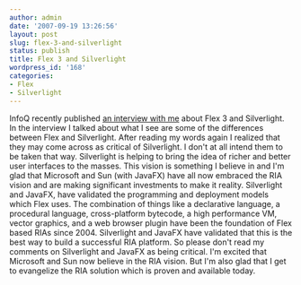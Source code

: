 ```yaml
---
author: admin
date: '2007-09-19 13:26:56'
layout: post
slug: flex-3-and-silverlight
status: publish
title: Flex 3 and Silverlight
wordpress_id: '168'
categories:
- Flex
- Silverlight
---
```


InfoQ recently published [an interview with
me](http://www.infoq.com/news/2007/09/flex3) about Flex 3 and Silverlight. In
the interview I talked about what I see are some of the differences between
Flex and Silverlight. After reading my words again I realized that they may
come across as critical of Silverlight. I don't at all intend them to be taken
that way. Silverlight is helping to bring the idea of richer and better user
interfaces to the masses. This vision is something I believe in and I'm glad
that Microsoft and Sun (with JavaFX) have all now embraced the RIA vision and
are making significant investments to make it reality. Silverlight and JavaFX,
have validated the programming and deployment models which Flex uses. The
combination of things like a declarative language, a procedural language,
cross-platform bytecode, a high performance VM, vector graphics, and a web
browser plugin have been the foundation of Flex based RIAs since 2004.
Silverlight and JavaFX have validated that this is the best way to build a
successful RIA platform. So please don't read my comments on Silverlight and
JavaFX as being critical. I'm excited that Microsoft and Sun now believe in
the RIA vision. But I'm also glad that I get to evangelize the RIA solution
which is proven and available today.

